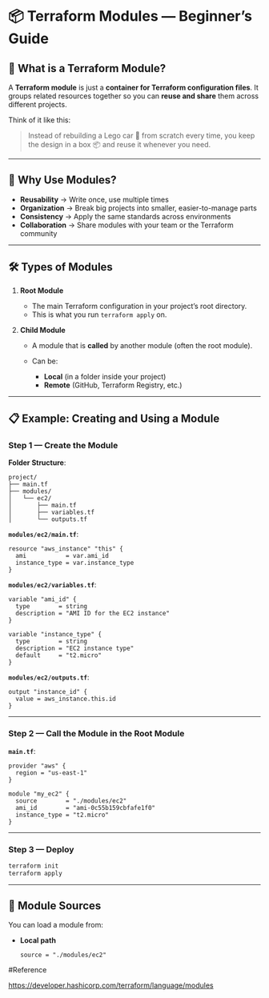 # 📦 Terraform Modules — Beginner’s Guide

## 🌟 What is a Terraform Module?

A **Terraform module** is just a **container for Terraform configuration files**.
It groups related resources together so you can **reuse and share** them across different projects.

Think of it like this:

> Instead of rebuilding a Lego car 🚗 from scratch every time, you keep the design in a box 📦 and reuse it whenever you need.

---

## 🤔 Why Use Modules?

* **Reusability** → Write once, use multiple times
* **Organization** → Break big projects into smaller, easier-to-manage parts
* **Consistency** → Apply the same standards across environments
* **Collaboration** → Share modules with your team or the Terraform community

---

## 🛠 Types of Modules

1. **Root Module**

   * The main Terraform configuration in your project’s root directory.
   * This is what you run `terraform apply` on.

2. **Child Module**

   * A module that is **called** by another module (often the root module).
   * Can be:

     * **Local** (in a folder inside your project)
     * **Remote** (GitHub, Terraform Registry, etc.)

---

## 📋 Example: Creating and Using a Module

### Step 1 — Create the Module

**Folder Structure**:

```
project/
├── main.tf
├── modules/
│   └── ec2/
│       ├── main.tf
│       ├── variables.tf
│       └── outputs.tf
```

**`modules/ec2/main.tf`**:

```hcl
resource "aws_instance" "this" {
  ami           = var.ami_id
  instance_type = var.instance_type
}
```

**`modules/ec2/variables.tf`**:

```hcl
variable "ami_id" {
  type        = string
  description = "AMI ID for the EC2 instance"
}

variable "instance_type" {
  type        = string
  description = "EC2 instance type"
  default     = "t2.micro"
}
```

**`modules/ec2/outputs.tf`**:

```hcl
output "instance_id" {
  value = aws_instance.this.id
}
```

---

### Step 2 — Call the Module in the Root Module

**`main.tf`**:

```hcl
provider "aws" {
  region = "us-east-1"
}

module "my_ec2" {
  source        = "./modules/ec2"
  ami_id        = "ami-0c55b159cbfafe1f0"
  instance_type = "t2.micro"
}
```

---

### Step 3 — Deploy

```bash
terraform init
terraform apply
```

---

## 🔑 Module Sources

You can load a module from:

* **Local path**

  ```hcl
  source = "./modules/ec2"
  ```

#Reference

https://developer.hashicorp.com/terraform/language/modules
